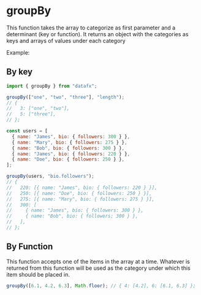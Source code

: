 # groupBy

This function takes the array to categorize as first parameter and a determinant (key or function). It returns an object with the categories as keys and arrays of values under each category

Example:

## By key

```js
import { groupBy } from "datafx";

groupBy(["one", "two", "three"], "length");
// {
//   3: ["one", "two"],
//   5: ["three"],
// };

const users = [
  { name: "James", bio: { followers: 300 } },
  { name: "Mary", bio: { followers: 275 } },
  { name: "Bob", bio: { followers: 300 } },
  { name: "James", bio: { followers: 220 } },
  { name: "Doe", bio: { followers: 250 } },
];

groupBy(users, "bio.followers");
// {
//   220: [{ name: "James", bio: { followers: 220 } }],
//   250: [{ name: "Doe", bio: { followers: 250 } }],
//   275: [{ name: "Mary", bio: { followers: 275 } }],
//   300: [
//     { name: "James", bio: { followers: 300 } },
//     { name: "Bob", bio: { followers: 300 } },
//   ],
// };
```

## By Function

This function accepts one of the items in the array at a time. Whatever is returned from this function will be used as the category under which this item should be placed in.

```js
groupBy([6.1, 4.2, 6.3], Math.floor); // { 4: [4.2], 6: [6.1, 6.3] };
```
